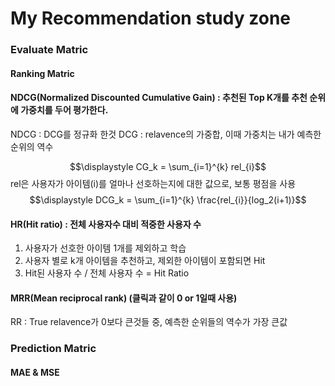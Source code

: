 # My Recommendation study zone

### Evaluate Matric

#### Ranking Matric
#### NDCG(Normalized Discounted Cumulative Gain) : 추천된 Top K개를 추천 순위에 가중치를 두어 평가한다. 
NDCG : DCG를 정규화 한것
DCG : relavence의 가중합, 이때 가중치는 내가 예측한 순위의 역수

$$\displaystyle CG_k = \sum_{i=1}^{k} rel_{i}$$
rel은 사용자가 아이템(i)를 얼마나 선호하는지에 대한 값으로, 보통 평점을 사용
$$\displaystyle DCG_k = \sum_{i=1}^{k} \frac{rel_{i}}{log_2(i+1)}$$

#### HR(Hit ratio) : 전체 사용자수 대비 적중한 사용자 수
1. 사용자가 선호한 아이템 1개를 제외하고 학습
2. 사용자 별로 k개 아이템을 추천하고, 제외한 아이템이 포함되면 Hit
3. Hit된 사용자 수 / 전체 사용자 수 = Hit Ratio

#### MRR(Mean reciprocal rank) (클릭과 같이 0 or 1일때 사용)
RR : True relavence가 0보다 큰것들 중, 예측한 순위들의 역수가 가장 큰값
### Prediction Matric
#### MAE & MSE

